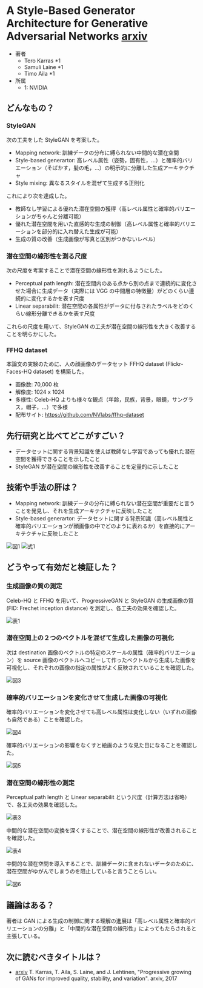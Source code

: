 # A Style-Based Generator Architecture for Generative Adversarial Networks [arxiv](https://arxiv.org/abs/1812.04948)

- 著者
    - Tero Karras *1
    - Samuli Laine *1
    - Timo Aila *1
- 所属
    - 1: NVIDIA


## どんなもの？

### StyleGAN
次の工夫をした StyleGAN を考案した。

- Mapping network: 訓練データの分布に縛られない中間的な潜在空間
- Style-based generartor: 高レベル属性（姿勢，固有性，…）と確率的バリエーション（そばかす，髪の毛，…）の明示的に分離した生成アーキテクチャ
- Style mixing: 異なるスタイルを混ぜて生成する正則化

これにより次を達成した。

- 教師なし学習による優れた潜在空間の獲得（高レベル属性と確率的バリエーションがちゃんと分離可能）
- 優れた潜在空間を用いた直感的な生成の制御（高レベル属性と確率的バリエーションを部分的に入れ替えた生成が可能）
- 生成の質の改善（生成画像が写真と区別がつかないレベル）

### 潜在空間の線形性を測る尺度
次の尺度を考案することで潜在空間の線形性を測れるようにした。

- Perceptual path length: 潜在空間内のある点から別の点まで連続的に変化させた場合に生成データ（実際には VGG の中間層の特徴量）がどのくらい連続的に変化するかを表す尺度
- Linear separabilit: 潜在空間の各属性がデータに付与されたラベルをどのくらい線形分離できるかを表す尺度

これらの尺度を用いて、StyleGAN の工夫が潜在空間の線形性を大きく改善することを明らかにした。

### FFHQ dataset
本論文の実験のために、人の顔画像のデータセット FFHQ dataset (Flickr-Faces-HQ dataset) を構築した。

- 画像数: 70,000 枚
- 解像度: 1024 x 1024
- 多様性: Celeb-HQ よりも様々な観点（年齢，民族，背景，眼鏡，サングラス，帽子，…）で多様
- 配布サイト: https://github.com/NVlabs/ffhq-dataset


## 先行研究と比べてどこがすごい？
- データセットに関する背景知識を使えば教師なし学習であっても優れた潜在空間を獲得できることを示したこと
- StyleGAN が潜在空間の線形性を改善することを定量的に示したこと


## 技術や手法の肝は？
- Mapping network: 訓練データの分布に縛られない潜在空間が重要だと言うことを発見し、それを生成アーキテクチャに反映したこと
- Style-based generartor: データセットに関する背景知識（高レベル属性と確率的バリエーションが顔画像の中でどのように表れるか）を直接的にアーキテクチャに反映したこと

![図1](fig_1.jpg)
![式1](eq_1.jpg)


## どうやって有効だと検証した？
### 生成画像の質の測定
Celeb-HQ と FFHQ を用いて、ProgressiveGAN と StyleGAN の生成画像の質 (FID: Frechet inception distance) を測定し、各工夫の効果を確認した。

![表1](tab_1.jpg)


### 潜在空間上の２つのベクトルを混ぜて生成した画像の可視化
次は destination 画像のベクトルの特定のスケールの属性（確率的バリエーション）を source 画像のベクトルへコピーして作ったベクトルから生成した画像を可視化し、それぞれの画像の指定の属性がよく反映されていることを確認した。

![図3](fig_3.jpg)

### 確率的バリエーションを変化させて生成した画像の可視化
確率的バリエーションを変化させても高レベル属性は変化しない（いずれの画像も自然である）ことを確認した。

![図4](fig_4.jpg)

確率的バリエーションの影響をなくすと絵画のような見た目になることを確認した。

![図5](fig_5.jpg)

### 潜在空間の線形性の測定
Perceptual path length と Linear separabilit という尺度（計算方法は省略）で、各工夫の効果を確認した。

![表3](tab_3.jpg)

中間的な潜在空間の変換を深くすることで、潜在空間の線形性が改善されることを確認した。

![表4](tab_4.jpg)

中間的な潜在空間を導入することで、訓練データに含まれないデータのために、潜在空間がゆがんでしまうのを阻止していると言うことらしい。

![図6](fig_6.jpg)


## 議論はある？
著者は GAN による生成の制御に関する理解の進展は「高レベル属性と確率的バリエーションの分離」と「中間的な潜在空間の線形性」によってもたらされると主張している。


## 次に読むべきタイトルは？
- [arxiv](https://arxiv.org/abs/1710.10196) T. Karras, T. Aila, S. Laine, and J. Lehtinen, "Progressive growing of GANs for improved quality, stability, and variation". arxiv, 2017

